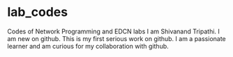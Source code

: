 # lab_codes
Codes of Network Programming and EDCN labs
I am Shivanand Tripathi. I am new on github. This is my first serious work on github. I am a passionate learner and am curious for my collaboration with github.
